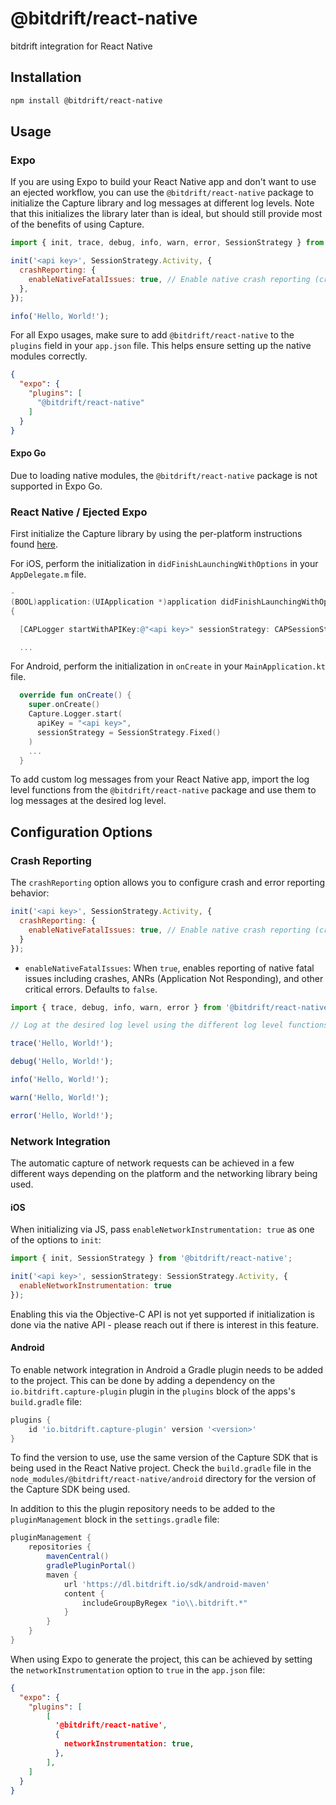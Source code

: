 # @bitdrift/react-native

bitdrift integration for React Native

## Installation

```sh
npm install @bitdrift/react-native
```

## Usage

### Expo

If you are using Expo to build your React Native app and don't want to use an ejected workflow, you can use the `@bitdrift/react-native` package to initialize the
Capture library and log messages at different log levels. Note that this initializes the library later than is ideal, but should still provide most of the benefits of using Capture.


```js
import { init, trace, debug, info, warn, error, SessionStrategy } from '@bitdrift/react-native';

init('<api key>', SessionStrategy.Activity, {
  crashReporting: {
    enableNativeFatalIssues: true, // Enable native crash reporting (crashes, ANRs, etc.)
  },
});

info('Hello, World!');
```

For all Expo usages, make sure to add `@bitdrift/react-native` to the `plugins` field in your `app.json` file. This helps ensure setting up the native modules correctly.

```json
{
  "expo": {
    "plugins": [
      "@bitdrift/react-native"
    ]
  }
}
```

#### Expo Go

Due to loading native modules, the `@bitdrift/react-native` package is not supported in Expo Go.

### React Native / Ejected Expo

First initialize the Capture library by using the per-platform instructions found [here](https://docs.bitdrift.io/sdk/quickstart#configuration).

For iOS, perform the initialization in `didFinishLaunchingWithOptions` in your `AppDelegate.m` file.

```objective-c
-
(BOOL)application:(UIApplication *)application didFinishLaunchingWithOptions:(NSDictionary *)launchOptions
{

  [CAPLogger startWithAPIKey:@"<api key>" sessionStrategy: CAPSessionStrategy.fixed]];

  ...
```

For Android, perform the initialization in `onCreate` in your `MainApplication.kt` file.

```kotlin
  override fun onCreate() {
    super.onCreate()
    Capture.Logger.start(
      apiKey = "<api key>",
      sessionStrategy = SessionStrategy.Fixed()
    )
    ...
  }
```

To add custom log messages from your React Native app, import the log level functions from the `@bitdrift/react-native` package and use them to log messages at the desired log level.

## Configuration Options

### Crash Reporting

The `crashReporting` option allows you to configure crash and error reporting behavior:

```js
init('<api key>', SessionStrategy.Activity, {
  crashReporting: {
    enableNativeFatalIssues: true, // Enable native crash reporting (crashes, ANRs, etc.)
  }
});
```

- `enableNativeFatalIssues`: When `true`, enables reporting of native fatal issues including crashes, ANRs (Application Not Responding), and other critical errors. Defaults to `false`.

```js
import { trace, debug, info, warn, error } from '@bitdrift/react-native';

// Log at the desired log level using the different log level functions.

trace('Hello, World!');

debug('Hello, World!');

info('Hello, World!');

warn('Hello, World!');

error('Hello, World!');

```

### Network Integration

The automatic capture of network requests can be achieved in a few different ways depending on the platform and the networking library being used.

#### iOS

When initializing via JS, pass `enableNetworkInstrumentation: true` as one of the options to `init`:

```javascript
import { init, SessionStrategy } from '@bitdrift/react-native';

init('<api key>', sessionStrategy: SessionStrategy.Activity, {
  enableNetworkInstrumentation: true
});
```

Enabling this via the Objective-C API is not yet supported if initialization is done via the native API - please reach out if there is interest in this feature.


#### Android

To enable network integration in Android a Gradle plugin needs to be added to the project. This can be done by adding a dependency on the `io.bitdrift.capture-plugin` plugin in the `plugins` block of the apps's `build.gradle` file:

```gradle
plugins {
    id 'io.bitdrift.capture-plugin' version '<version>'
}
```

To find the version to use, use the same version of the Capture SDK that is being used in the React Native project. Check the `build.gradle` file in the `node_modules/@bitdrift/react-native/android` directory for the version of the Capture SDK being used.

In addition to this the plugin repository needs to be added to the `pluginManagement` block in the `settings.gradle` file:

```gradle
pluginManagement {
    repositories {
        mavenCentral()
        gradlePluginPortal()
        maven {
            url 'https://dl.bitdrift.io/sdk/android-maven'
            content {
                includeGroupByRegex "io\\.bitdrift.*"
            }
        }
    }
}
```

When using Expo to generate the project, this can be achieved by setting the `networkInstrumentation` option to `true` in the `app.json` file:

```json
{
  "expo": {
    "plugins": [
        [
          '@bitdrift/react-native',
          {
            networkInstrumentation: true,
          },
        ],
    ]
  }
}
```
